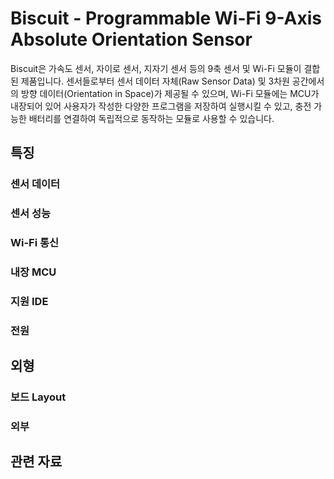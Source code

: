 # Biscuit - Programmable Wi-Fi 9-Axis Absolute Orientation Sensor
Biscuit은 가속도 센서, 자이로 센서, 지자기 센서 등의 9축 센서 및 Wi-Fi 모듈이 결합된 제품입니다. 센서들로부터 센서 데이터 자체(Raw Sensor Data) 및 3차원 공간에서의 방향 데이터(Orientation in Space)가 제공될 수 있으며, Wi-Fi 모듈에는 MCU가 내장되어 있어 사용자가 작성한 다양한 프로그램을 저장하여 실행시킬 수 있고, 충전 가능한 배터리를 연결하여 독립적으로 동작하는 모듈로 사용할 수 있습니다.

## 특징
### 센서 데이터

### 센서 성능
### Wi-Fi 통신
### 내장 MCU
### 지원 IDE
### 전원

## 외형
### 보드 Layout
### 외부 
## 관련 자료


